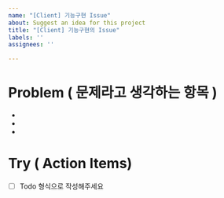 ```yaml
---
name: "[Client] 기능구현 Issue"
about: Suggest an idea for this project
title: "[Client] 기능구현의 Issue"
labels: ''
assignees: ''

---
```


# Problem ( 문제라고 생각하는 항목 )
- 
-
-
# Try ( Action Items)
- [ ] Todo 형식으로 작성해주세요
